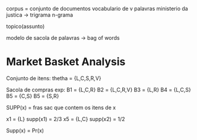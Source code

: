 corpus = conjunto de documentos
vocabulario de v palavras
ministerio da justica -> trigrama
n-grama

topico(assunto)

modelo de sacola de palavras -> bag of words

# Market Basket Analysis

Conjunto de itens:
    thetha = {L,C,S,R,V}

Sacola de compras exp:
    B1 = {L,C,R}
    B2 = {L,C,R,V}
    B3 = {L,R}
    B4 = {L,C,S}
    B5 = {C,S}
    B5 = {S,R}

SUPP(x) = fras sac que contem os itens de x

x1 = {L} supp(x1) = 2/3
x5 = {L,C} supp(x2) = 1/2

Supp(x) = Pr(x)

